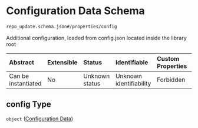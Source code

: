 # Configuration Data Schema

```txt
repo_update.schema.json#/properties/config
```

Additional configuration, loaded from config.json located inside the library root

| Abstract            | Extensible | Status         | Identifiable            | Custom Properties | Additional Properties | Access Restrictions | Defined In                                                                        |
| :------------------ | :--------- | :------------- | :---------------------- | :---------------- | :-------------------- | :------------------ | :-------------------------------------------------------------------------------- |
| Can be instantiated | No         | Unknown status | Unknown identifiability | Forbidden         | Allowed               | none                | [repo-update.schema.json*](../out/repo-update.schema.json "open original schema") |

## config Type

`object` ([Configuration Data](repo-update-properties-configuration-data.md))
